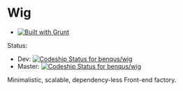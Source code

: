 Wig
===

- [![Built with Grunt](https://cdn.gruntjs.com/builtwith.png)](http://gruntjs.com/)

Status:

- Dev: [![Codeship Status for benqus/wig](https://codeship.com/projects/ab6a90f0-7fe0-0132-129a-66b1976afe6a/status?branch=dev)](https://codeship.com/projects/57380)
- Master: [![Codeship Status for benqus/wig](https://codeship.com/projects/ab6a90f0-7fe0-0132-129a-66b1976afe6a/status?branch=master)](https://codeship.com/projects/57380)

Minimalistic, scalable, dependency-less Front-end factory.
